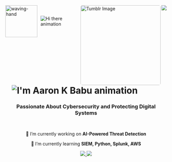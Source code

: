 <img align="right" src="https://visitor-badge.laobi.icu/badge?page_id=Aaroncode72.Aaroncode72" />

<!-- Tumblr GIF -->
  <img align="right" src="https://github.com/user-attachments/assets/b90c1ae1-18e9-41df-a6e1-60a585a10c8e" alt="Tumblr Image" width="250" style="border-radius: 5px;" />
</div>

  <!-- Waving Hand and Animated Hi there -->
  <div style="display: flex; align-items: center;">
    <img src="https://github.com/user-attachments/assets/7b74a85b-ae24-4f16-b795-87f63eeadcbc" alt="waving-hand" width="100" />
    <img src="https://readme-typing-svg.herokuapp.com/?font=Righteous&size=35&center=false&vCenter=true&width=200&height=70&duration=2000&lines=Hi+there!" alt="Hi there animation" style="margin-left: 10px;" />
  </div>

  <!-- Typing Text for Name -->
  <h1 style="margin: 0; padding-left: 20px;">
    <img src="https://readme-typing-svg.herokuapp.com/?font=Righteous&size=35&center=true&vCenter=true&width=500&height=70&duration=4000&lines=I'm+Aaron+K+Babu!;" alt="I'm Aaron K Babu animation" />
  </h1>
<h3 align="center">Passionate About Cybersecurity and Protecting Digital Systems </h3>

<br/>

<div align="center">
 
 🔭 I’m currently working on **AI-Powered Threat Detection**
 
 🌱 I’m currently learning **SIEM, Python, Splunk, AWS**

 </div>
 
<div align="center"> 
  <a href="Aaron:k.Babu.Aaroncode95@gmail.com">
    <img src="https://img.shields.io/badge/Gmail-333333?style=for-the-badge&logo=gmail&logoColor=red" />
  </a>
  <a href="https://www.linkedin.com/in/aaron-babu-0b2001280/" target="_blank">
    <img src="https://img.shields.io/badge/LinkedIn-0077B5?style=for-the-badge&logo=linkedin&logoColor=white" target="_blank" />
  </a>
 
</div>
<!--
**Aaroncode72/Aaroncode72** is a ✨ _special_ ✨ repository because its `README.md` (this file) appears on your GitHub profile.

Here are some ideas to get you started:

- 🔭 I’m currently working on ...
- 🌱 I’m currently learning ...
- 👯 I’m looking to collaborate on ...
- 🤔 I’m looking for help with ...
- 💬 Ask me about ...
- 📫 How to reach me: ...
- 😄 Pronouns: ...
- ⚡ Fun fact: ...
-->
